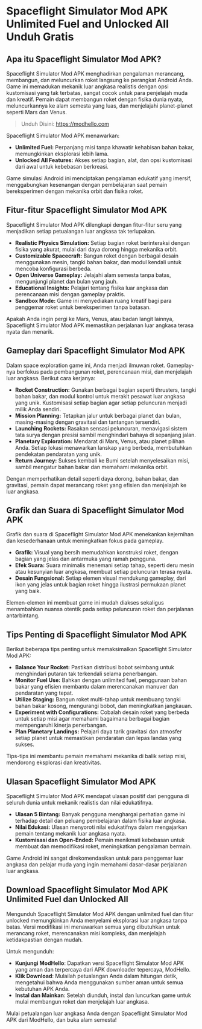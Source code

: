# Spaceflight Simulator Mod APK Unlimited Fuel and Unlocked All Unduh Gratis

## Apa itu Spaceflight Simulator Mod APK?

Spaceflight Simulator Mod APK menghadirkan pengalaman merancang, membangun, dan meluncurkan roket langsung ke perangkat Android Anda. Game ini memadukan mekanik luar angkasa realistis dengan opsi kustomisasi yang tak terbatas, sangat cocok untuk para penjelajah muda dan kreatif. Pemain dapat membangun roket dengan fisika dunia nyata, meluncurkannya ke alam semesta yang luas, dan menjelajahi planet-planet seperti Mars dan Venus.

>Unduh Disini: https://modhello.com

Spaceflight Simulator Mod APK menawarkan:
- **Unlimited Fuel:** Perpanjang misi tanpa khawatir kehabisan bahan bakar, memungkinkan eksplorasi lebih lama.
- **Unlocked All Features:** Akses setiap bagian, alat, dan opsi kustomisasi dari awal untuk kebebasan berkreasi.

Game simulasi Android ini menciptakan pengalaman edukatif yang imersif, menggabungkan kesenangan dengan pembelajaran saat pemain bereksperimen dengan mekanika orbit dan fisika roket.

## Fitur-fitur Spaceflight Simulator Mod APK

Spaceflight Simulator Mod APK dilengkapi dengan fitur-fitur seru yang menjadikan setiap petualangan luar angkasa tak terlupakan.

- **Realistic Physics Simulation:** Setiap bagian roket berinteraksi dengan fisika yang akurat, mulai dari daya dorong hingga mekanika orbit.
- **Customizable Spacecraft:** Bangun roket dengan berbagai desain menggunakan mesin, tangki bahan bakar, dan modul kendali untuk mencoba konfigurasi berbeda.
- **Open Universe Gameplay:** Jelajahi alam semesta tanpa batas, mengunjungi planet dan bulan yang jauh.
- **Educational Insights:** Pelajari tentang fisika luar angkasa dan perencanaan misi dengan gameplay praktis.
- **Sandbox Mode:** Game ini menyediakan ruang kreatif bagi para penggemar roket untuk bereksperimen tanpa batasan.

Apakah Anda ingin pergi ke Mars, Venus, atau badan langit lainnya, Spaceflight Simulator Mod APK memastikan perjalanan luar angkasa terasa nyata dan menarik.

## Gameplay dari Spaceflight Simulator Mod APK

Dalam space exploration game ini, Anda menjadi ilmuwan roket. Gameplay-nya berfokus pada pembangunan roket, perencanaan misi, dan menjelajah luar angkasa. Berikut cara kerjanya:

- **Rocket Construction:** Gunakan berbagai bagian seperti thrusters, tangki bahan bakar, dan modul kontrol untuk merakit pesawat luar angkasa yang unik. Kustomisasi setiap bagian agar setiap peluncuran menjadi milik Anda sendiri.
- **Mission Planning:** Tetapkan jalur untuk berbagai planet dan bulan, masing-masing dengan gravitasi dan tantangan tersendiri.
- **Launching Rockets:** Rasakan sensasi peluncuran, menavigasi sistem tata surya dengan presisi sambil menghindari bahaya di sepanjang jalan.
- **Planetary Exploration:** Mendarat di Mars, Venus, atau planet pilihan Anda. Setiap lokasi menawarkan lanskap yang berbeda, membutuhkan pendekatan pendaratan yang unik.
- **Return Journey:** Sukses kembali ke Bumi setelah menyelesaikan misi, sambil mengatur bahan bakar dan memahami mekanika orbit.

Dengan memperhatikan detail seperti daya dorong, bahan bakar, dan gravitasi, pemain dapat merancang roket yang efisien dan menjelajah ke luar angkasa.

## Grafik dan Suara di Spaceflight Simulator Mod APK

Grafik dan suara di Spaceflight Simulator Mod APK menekankan kejernihan dan kesederhanaan untuk meningkatkan fokus pada gameplay.

- **Grafik:** Visual yang bersih memudahkan konstruksi roket, dengan bagian yang jelas dan antarmuka yang ramah pengguna.
- **Efek Suara:** Suara minimalis menemani setiap tahap, seperti deru mesin atau kesunyian luar angkasa, membuat setiap peluncuran terasa nyata.
- **Desain Fungsional:** Setiap elemen visual mendukung gameplay, dari ikon yang jelas untuk bagian roket hingga ilustrasi permukaan planet yang baik.

Elemen-elemen ini membuat game ini mudah diakses sekaligus menambahkan nuansa otentik pada setiap peluncuran roket dan perjalanan antarbintang.

## Tips Penting di Spaceflight Simulator Mod APK

Berikut beberapa tips penting untuk memaksimalkan Spaceflight Simulator Mod APK:

- **Balance Your Rocket:** Pastikan distribusi bobot seimbang untuk menghindari putaran tak terkendali selama penerbangan.
- **Monitor Fuel Use:** Bahkan dengan unlimited fuel, penggunaan bahan bakar yang efisien membantu dalam merencanakan manuver dan pendaratan yang tepat.
- **Utilize Staging:** Bangun roket multi-tahap untuk membuang tangki bahan bakar kosong, mengurangi bobot, dan meningkatkan jangkauan.
- **Experiment with Configurations:** Cobalah desain roket yang berbeda untuk setiap misi agar memahami bagaimana berbagai bagian mempengaruhi kinerja penerbangan.
- **Plan Planetary Landings:** Pelajari daya tarik gravitasi dan atmosfer setiap planet untuk memastikan pendaratan dan lepas landas yang sukses.

Tips-tips ini membantu pemain memahami mekanika di balik setiap misi, mendorong eksplorasi dan kreativitas.

## Ulasan Spaceflight Simulator Mod APK

Spaceflight Simulator Mod APK mendapat ulasan positif dari pengguna di seluruh dunia untuk mekanik realistis dan nilai edukatifnya.

- **Ulasan 5 Bintang:** Banyak pengguna menghargai perhatian game ini terhadap detail dan peluang pembelajaran dalam fisika luar angkasa.
- **Nilai Edukasi:** Ulasan menyoroti nilai edukatifnya dalam mengajarkan pemain tentang mekanik luar angkasa nyata.
- **Kustomisasi dan Open-Ended:** Pemain menikmati kebebasan untuk membuat dan memodifikasi roket, meningkatkan pengalaman bermain.

Game Android ini sangat direkomendasikan untuk para penggemar luar angkasa dan pelajar muda yang ingin memahami dasar-dasar perjalanan luar angkasa.

## Download Spaceflight Simulator Mod APK Unlimited Fuel dan Unlocked All

Mengunduh Spaceflight Simulator Mod APK dengan unlimited fuel dan fitur unlocked memungkinkan Anda menyelami eksplorasi luar angkasa tanpa batas. Versi modifikasi ini menawarkan semua yang dibutuhkan untuk merancang roket, merencanakan misi kompleks, dan menjelajah ketidakpastian dengan mudah.

Untuk mengunduh:
- **Kunjungi ModHello**: Dapatkan versi Spaceflight Simulator Mod APK yang aman dan terpercaya dari APK downloader tepercaya, ModHello.
- **Klik Download**: Mulailah petualangan Anda dalam hitungan detik, mengetahui bahwa Anda menggunakan sumber aman untuk semua kebutuhan APK Anda.
- **Instal dan Mainkan**: Setelah diunduh, instal dan luncurkan game untuk mulai membangun roket dan menjelajah luar angkasa.

Mulai petualangan luar angkasa Anda dengan Spaceflight Simulator Mod APK dari ModHello, dan buka alam semesta!
